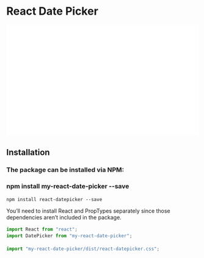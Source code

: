 # React Date Picker

![Date picker](./public/react-date-picker.png "React date picker")


## Installation

### The package can be installed via NPM:

### npm install my-react-date-picker --save

```
npm install react-datepicker --save

```

You’ll need to install React and PropTypes separately since those dependencies aren’t included in the package.


```js
import React from "react";
import DatePicker from "my-react-date-picker";

import "my-react-date-picker/dist/react-datepicker.css";

```